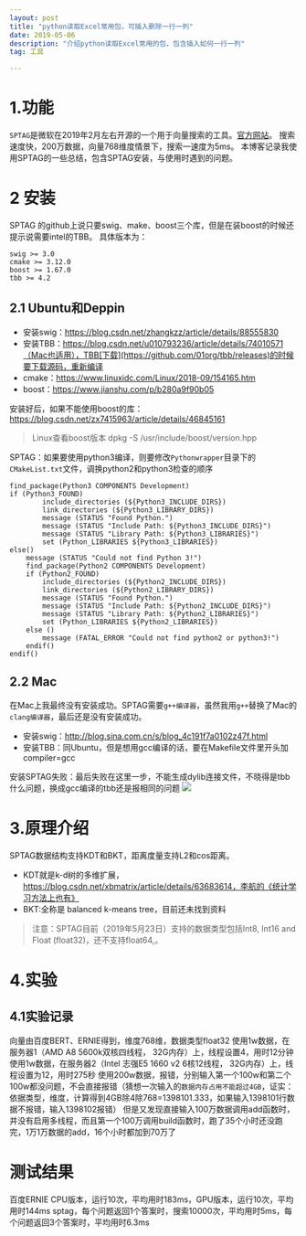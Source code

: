 ```yaml
---
layout: post
title: "python读取Excel常用包，可插入删除一行一列"
date: 2019-05-06
description: "介绍python读取Excel常用的包，包含插入如何一行一列"
tag: 工具

---
```


# 1.功能
`SPTAG`是微软在2019年2月左右开源的一个用于向量搜索的工具。[官方网站](https://github.com/microsoft/SPTAG)。
搜索速度快，200万数据，向量768维度情景下，搜索一速度为5ms。
本博客记录我使用SPTAG的一些总结，包含SPTAG安装，与使用时遇到的问题。

# 2 安装
SPTAG 的github上说只要swig、make、boost三个库，但是在装boost的时候还提示说需要intel的TBB。
具体版本为：
```
swig >= 3.0
cmake >= 3.12.0
boost >= 1.67.0
tbb >= 4.2
```

## 2.1 Ubuntu和Deppin
- 安装swig：https://blog.csdn.net/zhangkzz/article/details/88555830
- 安装TBB：https://blog.csdn.net/u010793236/article/details/74010571（Mac也适用），TBB[下载](https://github.com/01org/tbb/releases)的时候要下载源码，重新编译
- cmake：https://www.linuxidc.com/Linux/2018-09/154165.htm
- boost：https://www.jianshu.com/p/b280a9f90b05

安装好后，如果不能使用boost的库：https://blog.csdn.net/zx7415963/article/details/46845161
> Linux查看boost版本 dpkg -S /usr/include/boost/version.hpp

SPTAG：如果要使用python3编译，则要修改`Pythonwrapper`目录下的`CMakeList.txt`文件，调换python2和python3检查的顺序

```shell
find_package(Python3 COMPONENTS Development)
if (Python3_FOUND)
        include_directories (${Python3_INCLUDE_DIRS})
        link_directories (${Python3_LIBRARY_DIRS})
        message (STATUS "Found Python.")
        message (STATUS "Include Path: ${Python3_INCLUDE_DIRS}")
        message (STATUS "Library Path: ${Python3_LIBRARIES}")
        set (Python_LIBRARIES ${Python3_LIBRARIES})
else()
    message (STATUS "Could not find Python 3!")
    find_package(Python2 COMPONENTS Development)
    if (Python2_FOUND)    
        include_directories (${Python2_INCLUDE_DIRS})
        link_directories (${Python2_LIBRARY_DIRS})
        message (STATUS "Found Python.")
        message (STATUS "Include Path: ${Python2_INCLUDE_DIRS}")
        message (STATUS "Library Path: ${Python2_LIBRARIES}")
        set (Python_LIBRARIES ${Python2_LIBRARIES})
    else ()
        message (FATAL_ERROR "Could not find python2 or python3!")
    endif()
endif()
```

## 2.2 Mac
在Mac上我最终没有安装成功。SPTAG需要`g++编译器`，虽然我用`g++`替换了Mac的`clang编译器`，最后还是没有安装成功。
- 安装swig：http://blog.sina.com.cn/s/blog_4c191f7a0102z47f.html
- 安装TBB：同Ubuntu，但是想用gcc编译的话，要在Makefile文件里开头加compiler=gcc

安装SPTAG失败：最后失败在这里一步，不能生成dylib连接文件，不晓得是tbb什么问题，换成gcc编译的tbb还是报相同的问题
<img src='image/sptag-mac-install-error.png'>

# 3.原理介绍
SPTAG数据结构支持KDT和BKT，距离度量支持L2和cos距离。
- KDT就是k-d树的多维扩展，https://blog.csdn.net/xbmatrix/article/details/63683614，李航的《统计学习方法上也有》
- BKT:全称是 balanced k-means tree，目前还未找到资料

>注意：SPTAG目前（2019年5月23日）支持的数据类型包括Int8, Int16 and Float (float32)，还不支持float64,。

# 4.实验
## 4.1实验记录
向量由百度BERT、ERNIE得到，维度768维，数据类型float32
使用1w数据，在服务器1（AMD A8 5600k双核四线程， 32G内存）上，线程设置4，用时12分钟
使用1w数据，在服务器2（Intel 志强E5 1660 v2 6核12线程， 32G内存）上，线程设置为12，用时275秒
使用200w数据，报错，分别输入第一个100w和第二个100w都没问题，不会直接报错（猜想一次输入的`数据内存占用不能超过4GB`，证实：依据类型，维度，计算得到4GB除4除768=1398101.333，如果输入1398101行数据不报错，输入1398102报错）
但是又发现直接输入100万数据调用add函数时，并没有启用多线程，而且第一个100万调用build函数时，跑了35个小时还没跑完，1万1万数据的add，16个小时都加到70万了
# 测试结果
百度ERNIE CPU版本，运行10次，平均用时183ms，GPU版本，运行10次，平均用时144ms
sptag，每个问题返回1个答案时，搜索10000次，平均用时5ms，每个问题返回3个答案时，平均用时6.3ms


